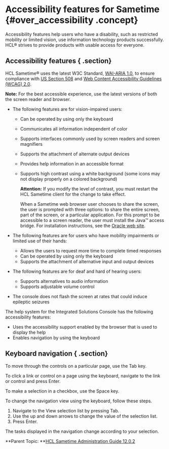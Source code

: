 # Accessibility features for Sametime {#over_accessibility .concept}

Accessibility features help users who have a disability, such as restricted mobility or limited vision, use information technology products successfully. HCL® strives to provide products with usable access for everyone.

## Accessibility features { .section}

HCL Sametime® uses the latest W3C Standard, [WAI-ARIA 1.0](http://www.w3.org/TR/wai-aria/), to ensure compliance with [US Section 508](http://www.access-board.gov/guidelines-and-standards/communications-and-it/about-the-section-508-standards/section-508-standards) and [Web Content Accessibility Guidelines \(WCAG\) 2.0](http://www.w3.org/TR/WCAG20/).

**Note:** For the best accessible experience, use the latest versions of both the screen reader and browser.

-   The following features are for vision-impaired users:
    -   Can be operated by using only the keyboard
    -   Communicates all information independent of color
    -   Supports interfaces commonly used by screen readers and screen magnifiers
    -   Supports the attachment of alternate output devices
    -   Provides help information in an accessible format
    -   Supports high contrast using a white background \(some icons may not display properly on a colored background\)

        **Attention:** If you modify the level of contrast, you must restart the HCL Sametime client for the change to take effect.

        When a Sametime web browser user chooses to share the screen, the user is prompted with three options: to share the entire screen, part of the screen, or a particular application. For this prompt to be accessible to a screen reader, the user must install the Java™ access bridge. For installation instructions, see the [Oracle web site](http://www.oracle.com/technetwork/java/javase/tech/index-jsp-136191.html).

-   The following features are for users who have mobility impairments or limited use of their hands:
    -   Allows the users to request more time to complete timed responses
    -   Can be operated by using only the keyboard
    -   Supports the attachment of alternative input and output devices
-   The following features are for deaf and hard of hearing users:
    -   Supports alternatives to audio information
    -   Supports adjustable volume control
-   The console does not flash the screen at rates that could induce epileptic seizures

The help system for the Integrated Solutions Console has the following accessibility features:

-   Uses the accessibility support enabled by the browser that is used to display the help
-   Enables navigation by using the keyboard

## Keyboard navigation { .section}

To move through the controls on a particular page, use the Tab key.

To click a link or control on a page using the keyboard, navigate to the link or control and press Enter.

To make a selection in a checkbox, use the Space key.

To change the navigation view using the keyboard, follow these steps.

1.  Navigate to the View selection list by pressing Tab.
2.  Use the up and down arrows to change the value of the selection list.
3.  Press Enter.

The tasks displayed in the navigation change according to your selection.

**Parent Topic: **[HCL Sametime Administration Guide 12.0.2](administrator_doc.md)


